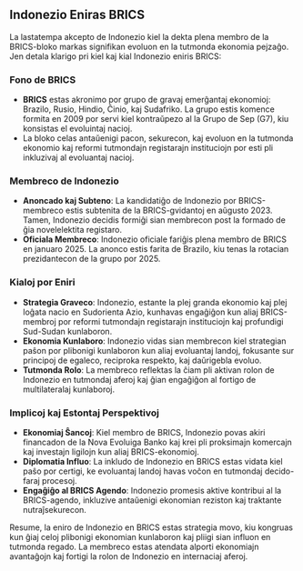 ## Indonezio Eniras BRICS

La lastatempa akcepto de Indonezio kiel la dekta plena membro de la BRICS-bloko markas signifikan evoluon en la tutmonda ekonomia pejzaĝo. Jen detala klarigo pri kiel kaj kial Indonezio eniris BRICS:

### Fono de BRICS

- **BRICS** estas akronimo por grupo de gravaj emerĝantaj ekonomioj: Brazilo, Rusio, Hindio, Ĉinio, kaj Sudafriko. La grupo estis komence formita en 2009 por servi kiel kontraŭpezo al la Grupo de Sep (G7), kiu konsistas el evoluintaj nacioj.
- La bloko celas antaŭenigi pacon, sekurecon, kaj evoluon en la tutmonda ekonomio kaj reformi tutmondajn registarajn instituciojn por esti pli inkluzivaj al evoluantaj nacioj.

### Membreco de Indonezio

- **Anoncado kaj Subteno**: La kandidatiĝo de Indonezio por BRICS-membreco estis subtenita de la BRICS-gvidantoj en aŭgusto 2023. Tamen, Indonezio decidis formiĝi sian membrecon post la formado de ĝia novelelektita registaro.
- **Oficiala Membreco**: Indonezio oficiale fariĝis plena membro de BRICS en januaro 2025. La anonco estis farita de Brazilo, kiu tenas la rotacian prezidantecon de la grupo por 2025.

### Kialoj por Eniri

- **Strategia Graveco**: Indonezio, estante la plej granda ekonomio kaj plej loĝata nacio en Sudorienta Azio, kunhavas engaĝiĝon kun aliaj BRICS-membroj por reformi tutmondajn registarajn instituciojn kaj profundigi Sud-Sudan kunlaboron.
- **Ekonomia Kunlaboro**: Indonezio vidas sian membrecon kiel strategian paŝon por plibonigi kunlaboron kun aliaj evoluantaj landoj, fokusante sur principoj de egaleco, reciproka respekto, kaj daŭrigebla evoluo.
- **Tutmonda Rolo**: La membreco reflektas la ĉiam pli aktivan rolon de Indonezio en tutmondaj aferoj kaj ĝian engaĝiĝon al fortigo de multilateralaj kunlaboroj.

### Implicoj kaj Estontaj Perspektivoj

- **Ekonomiaj Ŝancoj**: Kiel membro de BRICS, Indonezio povas akiri financadon de la Nova Evoluiga Banko kaj krei pli proksimajn komercajn kaj investajn ligilojn kun aliaj BRICS-ekonomioj.
- **Diplomatia Influo**: La inkludo de Indonezio en BRICS estas vidata kiel paŝo por certigi, ke evoluantaj landoj havas voĉon en tutmondaj decido-faraj procesoj.
- **Engaĝiĝo al BRICS Agendo**: Indonezio promesis aktive kontribui al la BRICS-agendo, inkluzive antaŭenigi ekonomian reziston kaj traktante nutraĵsekurecon.

Resume, la eniro de Indonezio en BRICS estas strategia movo, kiu kongruas kun ĝiaj celoj plibonigi ekonomian kunlaboron kaj pliigi sian influon en tutmonda regado. La membreco estas atendata alporti ekonomiajn avantaĝojn kaj fortigi la rolon de Indonezio en internaciaj aferoj.
